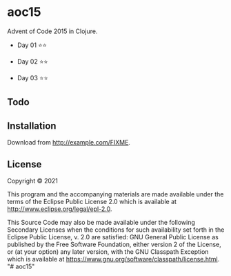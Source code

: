 # aoc15

Advent of Code 2015 in Clojure.

- Day 01 ⭐⭐

- Day 02 ⭐⭐

- Day 03 ⭐⭐

## Todo


## Installation

Download from http://example.com/FIXME.

## License

Copyright © 2021

This program and the accompanying materials are made available under the
terms of the Eclipse Public License 2.0 which is available at
http://www.eclipse.org/legal/epl-2.0.

This Source Code may also be made available under the following Secondary
Licenses when the conditions for such availability set forth in the Eclipse
Public License, v. 2.0 are satisfied: GNU General Public License as published by
the Free Software Foundation, either version 2 of the License, or (at your
option) any later version, with the GNU Classpath Exception which is available
at https://www.gnu.org/software/classpath/license.html.
"# aoc15" 
